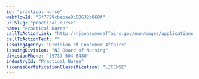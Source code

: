 ```yaml
---
id: "practical-nurse"
webflowId: "5f7729cbebae0c00632b868f"
urlSlug: "practical-nurse"
name: "Practical Nurse"
callToActionLink: "http://njconsumeraffairs.gov/nur/pages/applications.aspx"
callToActionText: ""
issuingAgency: "Division of Consumer Affairs"
issuingDivision: "NJ Board of Nursing"
divisionPhone: "(973) 504-6430"
industryId: "Practical Nurse"
licenseCertificationClassification: "LICENSE"
---
```

